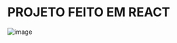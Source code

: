 # PROJETO FEITO EM REACT

![image](https://github.com/jimdmm/Projeto-React-1-otica/assets/94024972/6b42f05b-5521-43a7-af6a-91b43bd251f0)
